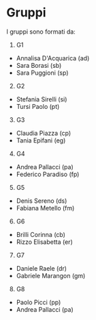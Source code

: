Gruppi
======

I gruppi sono formati da:

1. G1
  * Annalisa D'Acquarica (ad)
  * Sara Borasi (sb)
  * Sara Puggioni (sp)
2. G2
  * Stefania Sirelli (si)
  * Tursi Paolo (pt)
3. G3
  * Claudia Piazza (cp)
  * Tania Epifani (eg)
4. G4
  * Andrea Pallacci (pa)
  * Federico Paradiso (fp)
5. G5
  * Denis Sereno (ds)
  * Fabiana Metello (fm)
6. G6
  * Brilli Corinna (cb)
  * Rizzo Elisabetta (er)
7. G7
  * Daniele Raele (dr)
  * Gabriele Marangon (gm)
8. G8
  * Paolo Picci (pp)
  * Andrea Pallacci (pa)